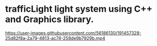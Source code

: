 # trafficLight light system using C++ and Graphics library.

https://user-images.githubusercontent.com/56186130/191457328-25d82f8a-2a79-4813-ac74-258de9b7929b.mp4

